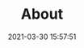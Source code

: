 ---
title: About
date: 2021-03-30 15:57:51
aside: false
top_img: false
background: "#f8f9fe"
comments: false
type: "about"
---